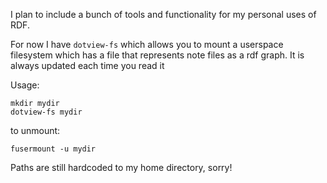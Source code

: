 I plan to include a bunch of tools and functionality for my personal uses of RDF.


For now I have `dotview-fs` which allows you to mount a userspace filesystem which has a file that represents note files as a rdf graph. It is always updated each time you read it

Usage: 
```
mkdir mydir
dotview-fs mydir
```

to unmount:
```
fusermount -u mydir
```

Paths are still hardcoded to my home directory, sorry!